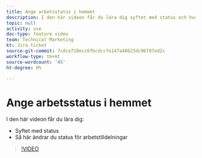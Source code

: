```yaml
---
title: Ange arbetsstatus i hemmet
description: I den här videon får du lära dig syftet med status och hur du ändrar status för arbetstilldelningar.
topic: null
activity: use
doc-type: feature video
team: Technical Marketing
kt: Jira ticket
source-git-commit: 7cdce710ecc6fbcdccfe147a40623dc96f07ed2c
workflow-type: tm+mt
source-wordcount: '45'
ht-degree: 0%

---
```


# Ange arbetsstatus i hemmet

I den här videon får du lära dig:

* Syftet med status
* Så här ändrar du status för arbetstilldelningar

>[!VIDEO](https://video.tv.adobe.com/v/335101/?quality=12)
